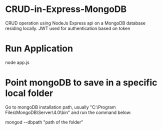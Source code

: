 # CRUD-in-Express-MongoDB
CRUD operation using NodeJs Express api on a MongoDB database residing locally.
JWT used for authentication based on token

# Run Application
node app.js

# Point mongoDB to save in a specific local folder
Go to mongoDB installation path, usually "C:\Program Files\MongoDB\Server\4.0\bin" and run the command below:

mongod --dbpath "path of the folder"

